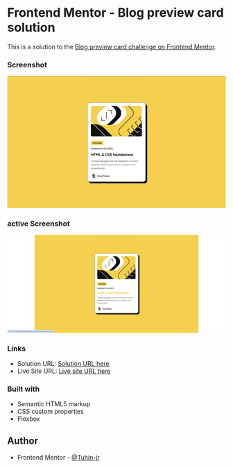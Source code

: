 # Frontend Mentor - Blog preview card solution

This is a solution to the [Blog preview card challenge on Frontend Mentor](https://www.frontendmentor.io/challenges/blog-preview-card-ckPaj01IcS).

### Screenshot

![](./Screenshot.png)

### active Screenshot

![](./Screenshot2.png)

### Links

- Solution URL: [Solution URL here](https://www.frontendmentor.io/solutions/blog-preview-card-46h7hhLYTB)
- Live Site URL: [Live site URL here](https://tuhin-jr.github.io/Frontend-Mentor---Blog-preview-card-solution/)

### Built with

- Semantic HTML5 markup
- CSS custom properties
- Flexbox

## Author

- Frontend Mentor - [@Tuhin-jr](https://www.frontendmentor.io/profile/Tuhin-jr)
